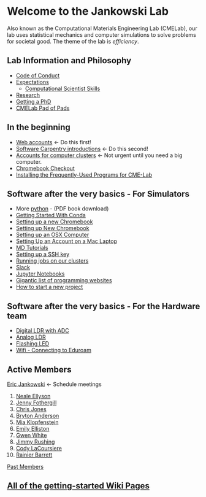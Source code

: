 # Welcome to the Jankowski Lab
Also known as the Computational Materials Engineering Lab (CMELab), our lab uses statistical mechanics and computer simulations to solve problems for societal good. The theme of the lab is *efficiency*.

## Lab Information and Philosophy
* [Code of Conduct](pages/Code_of_Conduct.md)
* [Expectations](pages/Expectations.md)
    * [Computational Scientist Skills](pages/Computational_Scientist_Skills.md)
* [Research](pages/Research.md)
* [Getting a PhD](pages/Getting_Started_With_Conda.md)
* [CMELab Pad of Pads](https://etherpad.boisestate.edu/p/cmelab-pad-of-pads)

## In the beginning
* [Web accounts](pages/Web_accounts.md)  <- Do this first!
* [Software Carpentry introductions](pages/Software_Carpentry_introductions.md)  <- Do this second!
* [Accounts for computer clusters](pages/Accounts_for_computer_clusters.md) <- Not urgent until you need a big computer.
* [Chromebook Checkout](https://docs.google.com/spreadsheets/d/1q09wjk9HKtRtBNhU_heKF84a3awLpIyzw9q8gPIXRqA/edit?usp=sharing)
* [Installing the Frequently-Used Programs for CME-Lab](pages/Installing_the_Frequently-Used_Programs_for_CME-Lab.md)

## Software after the very basics - For Simulators
* More [python](http://bit.ly/2tBTW7W) - (PDF book download)
* [Getting Started With Conda](pages/Getting_Started_With_Conda.md)
* [Setting up a new Chromebook](pages/Setting_up_a_new_Chromebook.md)
* [Setting up New Chromebook](pages/Setting_up_New_Chromebook.md)
* [Setting up an OSX Computer](pages/Setting_up_an_OSX_Computer.md)
* [Setting Up an Account on a Mac Laptop](pages/Setting_Up_an_Account_on_a_Mac_Labtop.md)
* [MD Tutorials](pages/MD_Tutorials.md)
* [Setting up a SSH key](pages/Setting_Up_an_SSH_key.md)
* [Running jobs on our clusters](pages/Running_jobs_on_our_clusters.md)
* [Slack](pages/Slack.md)
* [Jupyter Notebooks](pages/Jupyter_Notebooks.md)
* [Gigantic list of programming websites](https://github.com/sdmg15/Best-websites-a-programmer-should-visit)
* [How to start a new project](pages/How_to_start_a_new_project.md)


## Software after the very basics - For the Hardware team

* [Digital LDR with ADC](https://bitbucket.org/cmelab/raspberry-pi/wiki/Digital%20LDR%20with%20ADC%20Setup)
* [Analog LDR](https://bitbucket.org/cmelab/raspberry-pi/wiki/Analog%20LDR)
* [Flashing LED](https://bitbucket.org/cmelab/raspberry-pi/wiki/Flashing%20LED)
* [Wifi - Connecting to Eduroam](https://bitbucket.org/cmelab/raspberry-pi/wiki/WiFi%20-%20Connecting%20to%20Eduroam)

## Active Members
[Eric Jankowski](pages/Prof_Jankowski.md) <- Schedule meetings

1. [Neale Ellyson](https://github.com/nealeellyson)
1. [Jenny Fothergill](https://github.com/jennyfothergill)
1. [Chris Jones](https://github.com/chrisjonesBSU)
1. [Bryton Anderson](https://github.com/bryton91)
1. [Mia Klopfenstein](https://github.com/miaklop)
1. [Emily Elliston](https://github.com/emilyepstein)
1. [Gwen White](https://github.com/gwenwhite)
1. [Jimmy Rushing](https://github.com/JimmyRushing)
1. [Cody LaCoursiere](https://github.com/CodyLacoursiere)
1. [Rainier Barrett](https://github.com/RainierBarrett)

[Past Members](pages/Past_Members.md)

## [All of the getting-started Wiki Pages](pages)
